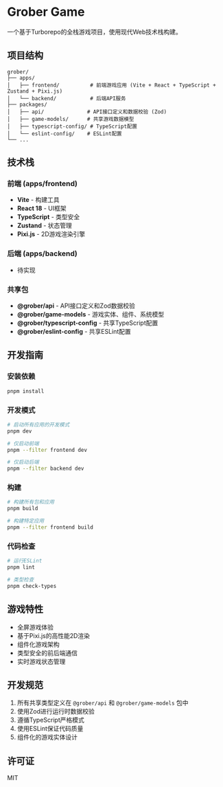 # Grober Game

一个基于Turborepo的全栈游戏项目，使用现代Web技术栈构建。

## 项目结构

```
grober/
├── apps/
│   ├── frontend/          # 前端游戏应用 (Vite + React + TypeScript + Zustand + Pixi.js)
│   └── backend/           # 后端API服务
├── packages/
│   ├── api/              # API接口定义和数据校验 (Zod)
│   ├── game-models/      # 共享游戏数据模型
│   ├── typescript-config/ # TypeScript配置
│   └── eslint-config/    # ESLint配置
└── ...
```

## 技术栈

### 前端 (apps/frontend)
- **Vite** - 构建工具
- **React 18** - UI框架
- **TypeScript** - 类型安全
- **Zustand** - 状态管理
- **Pixi.js** - 2D游戏渲染引擎

### 后端 (apps/backend)
- 待实现

### 共享包
- **@grober/api** - API接口定义和Zod数据校验
- **@grober/game-models** - 游戏实体、组件、系统模型
- **@grober/typescript-config** - 共享TypeScript配置
- **@grober/eslint-config** - 共享ESLint配置

## 开发指南

### 安装依赖
```bash
pnpm install
```

### 开发模式
```bash
# 启动所有应用的开发模式
pnpm dev

# 仅启动前端
pnpm --filter frontend dev

# 仅启动后端
pnpm --filter backend dev
```

### 构建
```bash
# 构建所有包和应用
pnpm build

# 构建特定应用
pnpm --filter frontend build
```

### 代码检查
```bash
# 运行ESLint
pnpm lint

# 类型检查
pnpm check-types
```

## 游戏特性

- 全屏游戏体验
- 基于Pixi.js的高性能2D渲染
- 组件化游戏架构
- 类型安全的前后端通信
- 实时游戏状态管理

## 开发规范

1. 所有共享类型定义在 `@grober/api` 和 `@grober/game-models` 包中
2. 使用Zod进行运行时数据校验
3. 遵循TypeScript严格模式
4. 使用ESLint保证代码质量
5. 组件化的游戏实体设计

## 许可证

MIT

